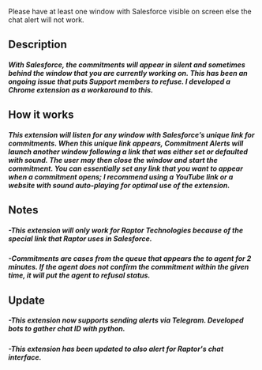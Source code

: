 Please have at least one window with Salesforce visible on screen else the chat alert will not work.

<h2>Description

<h5>With Salesforce, the commitments will appear in silent and sometimes behind the window that you are currently working on. This has been an ongoing issue that puts Support members to refuse. I developed a Chrome extension as a workaround to this.

<h2>How it works 

<h5>This extension will listen for any window with Salesforce’s unique link for commitments. When this unique link appears, Commitment Alerts will launch another window following a link that was either set or defaulted with sound. The user may then close the window and start the commitment. You can essentially set any link that you want to appear when a commitment opens; I recommend using a YouTube link or a website with sound auto-playing for optimal use of the extension.

<h2>Notes

<h5>-This extension will only work for Raptor Technologies because of the special link that Raptor uses in Salesforce.
<h5>-Commitments are cases from the queue that appears the to agent for 2 minutes. If the agent does not confirm the commitment within the given time, it will put the agent to refusal status.

<h2>Update

<h5>-This extension now supports sending alerts via Telegram. Developed bots to gather chat ID with python.
<h5>-This extension has been updated to also alert for Raptor's chat interface.

